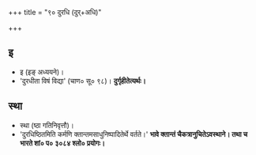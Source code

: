 +++
title = "९० दुरधि (दुर्+अधि)"

+++

## इ
- इ (इङ् अध्ययने)।
- 'दुरधीता विषं विद्या' (चाण० सू० ९८)। **दुर्गृहीतेत्यर्थः।**

## स्था
- स्था (ष्ठा गतिनिवृत्तौ)।
- 'दुरधिष्ठितमिति कर्मणि क्तान्तमसाधुनिष्पादितेर्थे वर्तते।' **भावे क्तान्तं चैकत्रानुचितेऽवस्थाने। तथा च भारते शां० प० ३०८४ श्लो० प्रयोगः।**
